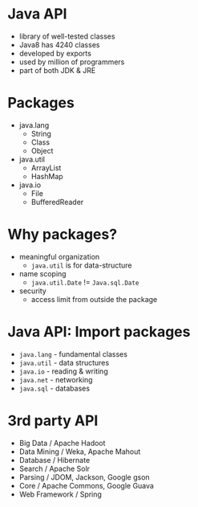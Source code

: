 # Java API

- library of well-tested classes
- Java8 has 4240 classes
- developed by exports
- used by million of programmers
- part of both JDK & JRE

# Packages

- java.lang
  - String
  - Class
  - Object
- java.util
  - ArrayList
  - HashMap
- java.io
  - File
  - BufferedReader

# Why packages?

- meaningful organization
  - `java.util` is for data-structure
- name scoping
  - `java.util.Date` != `Java.sql.Date`
- security
  - access limit from outside the package

# Java API: Import packages

- `java.lang` - fundamental classes
- `java.util` - data structures
- `java.io` - reading & writing
- `java.net` - networking
- `java.sql` - databases

# 3rd party API

- Big Data / Apache Hadoot
- Data Mining / Weka, Apache Mahout
- Database / Hibernate
- Search / Apache Solr
- Parsing / JDOM, Jackson, Google gson
- Core / Apache Commons, Google Guava
- Web Framework / Spring
